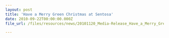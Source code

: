 ```yaml
---
layout: post
title: 'Have a Merry Green Christmas at Sentosa'
date: 2010-09-22T00:00:00.000Z
file_url: /files/resources/news/20101120_Media-Release_Have_a_Merry_Green_Christmas_at_Sentosa.pdf

---
```


